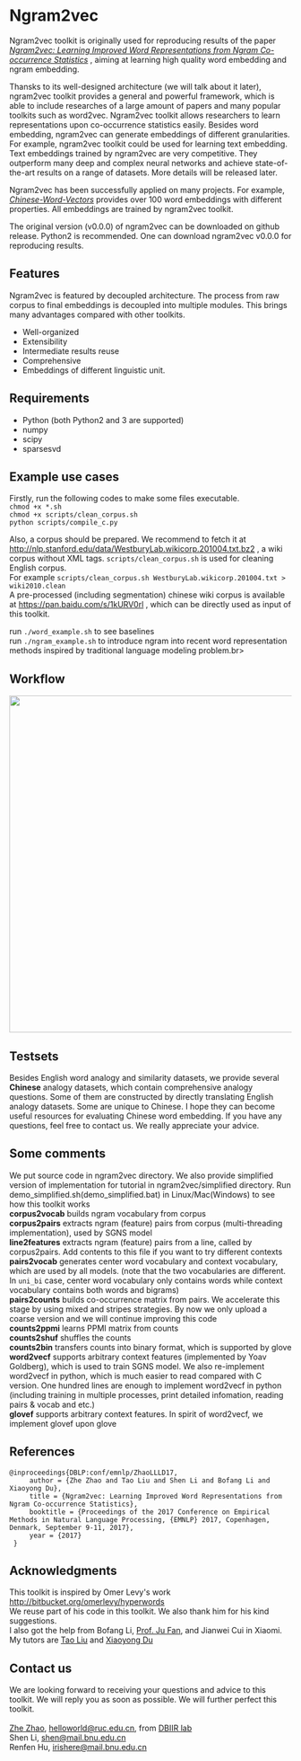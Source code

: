 # Ngram2vec
Ngram2vec toolkit is originally used for reproducing results of the paper
<a href="http://www.aclweb.org/anthology/D17-1023"><em>Ngram2vec: Learning Improved Word Representations from Ngram Co-occurrence Statistics</em></a>
, aiming at learning high quality word embedding and ngram embedding.

Thansks to its well-designed architecture (we will talk about it later), ngram2vec toolkit provides a general and powerful framework, which is able to include researches of a large amount of papers and many popular toolkits such as word2vec. Ngram2vec toolkit allows researchers to learn representations upon co-occurrence statistics easily. Besides word embedding, ngram2vec can generate embeddings of different granularities. For example, ngram2vec toolkit could be used for learning text embedding. Text embeddings trained by ngram2vec are very competitive. They outperform many deep and complex neural networks and achieve state-of-the-art results on a range of datasets. More details will be released later. 

Ngram2vec has been successfully applied on many projects. For example, <a href="https://github.com/Embedding/Chinese-Word-Vectors"><em>Chinese-Word-Vectors</em></a> provides over 100 word embeddings with different properties. All embeddings are trained by ngram2vec toolkit.

The original version (v0.0.0) of ngram2vec can be downloaded on github release. Python2 is recommended. One can download ngram2vec v0.0.0 for reproducing results.

## Features
Ngram2vec is featured by decoupled architecture. The process from raw corpus to final embeddings is decoupled into multiple modules. This brings many advantages compared with other toolkits.
* Well-organized
* Extensibility
* Intermediate results reuse
* Comprehensive
* Embeddings of different linguistic unit.


## Requirements
* Python (both Python2 and 3 are supported)
* numpy
* scipy
* sparsesvd

## Example use cases

Firstly, run the following codes to make some files executable.<br>
`chmod +x *.sh`<br>
`chmod +x scripts/clean_corpus.sh`<br>
`python scripts/compile_c.py`<br>

Also, a corpus should be prepared. We recommend to fetch it at<br> 
http://nlp.stanford.edu/data/WestburyLab.wikicorp.201004.txt.bz2 , a wiki corpus without XML tags. `scripts/clean_corpus.sh` is used for cleaning English corpus.<br> For example `scripts/clean_corpus.sh WestburyLab.wikicorp.201004.txt > wiki2010.clean`<br>
A pre-processed (including segmentation) chinese wiki corpus is available at https://pan.baidu.com/s/1kURV0rl , which can be directly used as input of this toolkit.

run `./word_example.sh` to see baselines<br>
run `./ngram_example.sh` to introduce ngram into recent word representation methods inspired by traditional language modeling problem.br>

## Workflow

<img src="https://github.com/zhezhaoa/ngram2vec/blob/master/workflow.jpg" width = "600" align=center />

## Testsets

Besides English word analogy and similarity datasets, we provide several **Chinese** analogy datasets, which contain comprehensive analogy questions. Some of them are constructed by directly translating English analogy datasets. Some are unique to Chinese. I hope they can become useful resources for evaluating Chinese word embedding. If you have any questions, feel free to contact us. We really appreciate your advice.

## Some comments

We put source code in ngram2vec directory. We also provide simplified version of implementation for tutorial in ngram2vec/simplified directory. Run demo_simplified.sh(demo_simplified.bat) in Linux/Mac(Windows) to see how this toolkit works<br>
**corpus2vocab** builds ngram vocabulary from corpus<br>
**corpus2pairs** extracts ngram (feature) pairs from corpus (multi-threading implementation), used by SGNS model<br>
**line2features** extracts ngram (feature) pairs from a line, called by corpus2pairs. Add contents to this file if you want to try different contexts<br>
**pairs2vocab** generates center word vocabulary and context vocabulary, which are used by all models. (note that the two vocabularies are different. In `uni_bi` case, center word vocabulary only contains words while context vocabulary contains both words and bigrams)<br>
**pairs2counts** builds co-occurrence matrix from pairs. We accelerate this stage by using mixed and stripes strategies. By now we only upload a coarse version and we will continue improving this code<br>
**counts2ppmi** learns PPMI matrix from counts<br>
**counts2shuf** shuffles the counts<br>
**counts2bin** transfers counts into binary format, which is supported by glove<br>
**word2vecf** supports arbitrary context features (implemented by Yoav Goldberg), which is used to train SGNS model. We also re-implement word2vecf in python, which is much easier to read compared with C version. One hundred lines are enough to implement word2vecf in python (including training in multiple processes, print detailed infomation, reading pairs & vocab and etc.)<br>
**glovef** supports arbitrary context features. In spirit of word2vecf, we implement glovef upon glove

## References

    @inproceedings{DBLP:conf/emnlp/ZhaoLLLD17,
         author = {Zhe Zhao and Tao Liu and Shen Li and Bofang Li and Xiaoyong Du},
         title = {Ngram2vec: Learning Improved Word Representations from Ngram Co-occurrence Statistics},   
         booktitle = {Proceedings of the 2017 Conference on Empirical Methods in Natural Language Processing, {EMNLP} 2017, Copenhagen, Denmark, September 9-11, 2017},      
         year = {2017}
     }


## Acknowledgments

This toolkit is inspired by Omer Levy's work http://bitbucket.org/omerlevy/hyperwords<br>
We reuse part of his code in this toolkit. We also thank him for his kind suggestions.<br>
I also got the help from Bofang Li, [Prof. Ju Fan](http://info.ruc.edu.cn/academic_professor.php?teacher_id=162), and Jianwei Cui in Xiaomi.<br>
My tutors are [Tao Liu](http://info.ruc.edu.cn/academic_professor.php?teacher_id=46) and [Xiaoyong Du](http://info.ruc.edu.cn/academic_professor.php?teacher_id=57)

## Contact us

We are looking forward to receiving your questions and advice to this toolkit. We will reply you as soon as possible. We will further perfect this toolkit.<br>  
[Zhe Zhao](https://zhezhaoa.github.io/), helloworld@ruc.edu.cn, from [DBIIR lab](http://iir.ruc.edu.cn/index.jsp)<br>
Shen Li, shen@mail.bnu.edu.cn<br>
Renfen Hu, irishere@mail.bnu.edu.cn
